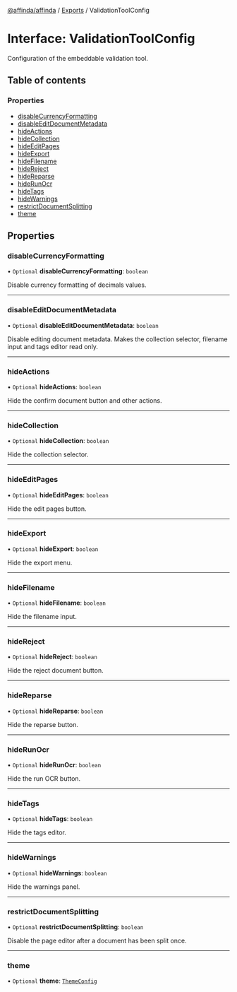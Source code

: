 [@affinda/affinda](../README.md) / [Exports](../modules.md) / ValidationToolConfig

# Interface: ValidationToolConfig

Configuration of the embeddable validation tool.

## Table of contents

### Properties

- [disableCurrencyFormatting](ValidationToolConfig.md#disablecurrencyformatting)
- [disableEditDocumentMetadata](ValidationToolConfig.md#disableeditdocumentmetadata)
- [hideActions](ValidationToolConfig.md#hideactions)
- [hideCollection](ValidationToolConfig.md#hidecollection)
- [hideEditPages](ValidationToolConfig.md#hideeditpages)
- [hideExport](ValidationToolConfig.md#hideexport)
- [hideFilename](ValidationToolConfig.md#hidefilename)
- [hideReject](ValidationToolConfig.md#hidereject)
- [hideReparse](ValidationToolConfig.md#hidereparse)
- [hideRunOcr](ValidationToolConfig.md#hiderunocr)
- [hideTags](ValidationToolConfig.md#hidetags)
- [hideWarnings](ValidationToolConfig.md#hidewarnings)
- [restrictDocumentSplitting](ValidationToolConfig.md#restrictdocumentsplitting)
- [theme](ValidationToolConfig.md#theme)

## Properties

### disableCurrencyFormatting

• `Optional` **disableCurrencyFormatting**: `boolean`

Disable currency formatting of decimals values.

___

### disableEditDocumentMetadata

• `Optional` **disableEditDocumentMetadata**: `boolean`

Disable editing document metadata. Makes the collection selector, filename input and tags editor read only.

___

### hideActions

• `Optional` **hideActions**: `boolean`

Hide the confirm document button and other actions.

___

### hideCollection

• `Optional` **hideCollection**: `boolean`

Hide the collection selector.

___

### hideEditPages

• `Optional` **hideEditPages**: `boolean`

Hide the edit pages button.

___

### hideExport

• `Optional` **hideExport**: `boolean`

Hide the export menu.

___

### hideFilename

• `Optional` **hideFilename**: `boolean`

Hide the filename input.

___

### hideReject

• `Optional` **hideReject**: `boolean`

Hide the reject document button.

___

### hideReparse

• `Optional` **hideReparse**: `boolean`

Hide the reparse button.

___

### hideRunOcr

• `Optional` **hideRunOcr**: `boolean`

Hide the run OCR button.

___

### hideTags

• `Optional` **hideTags**: `boolean`

Hide the tags editor.

___

### hideWarnings

• `Optional` **hideWarnings**: `boolean`

Hide the warnings panel.

___

### restrictDocumentSplitting

• `Optional` **restrictDocumentSplitting**: `boolean`

Disable the page editor after a document has been split once.

___

### theme

• `Optional` **theme**: [`ThemeConfig`](ThemeConfig.md)
